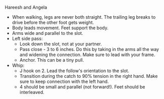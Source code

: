 Hareesh and Angela

* When walking, legs are never both straight.  The trailing leg
  breaks to drive before the other foot gets weight.
* Body leads movement.  Feet support the body.
* Arms wide and parallel to the slot.
* Left side pass:
  * Look down the slot, not at your partner.
  * Pass close - 3 to 6 inches.  Do this by taking in the arms all
    the way and widening the connection.  Make sure to lead with
    your frame.
  * Anchor.  This can be a tiny pull.
* Whip:
  * J hook on 2.  Lead the follow's orientation to the slot.
  * Transition during the catch to 90% tension in the right hand.
    Make sure to keep connection with the left hand.
  * 4 should be small and parallel (not forward!).  Feet should
    be interleaved.
